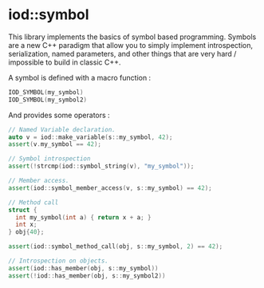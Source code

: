 
iod::symbol
=================================

This library implements the basics of symbol based
programming. Symbols are a new C++ paradigm that allow you to simply
implement introspection, serialization, named parameters, and other
things that are very hard / impossible to build in classic C++.

A symbol is defined with a macro function :

```c++
IOD_SYMBOL(my_symbol)
IOD_SYMBOL(my_symbol2)
``` 

And provides some operators :

```c++
// Named Variable declaration.
auto v = iod::make_variable(s::my_symbol, 42);
assert(v.my_symbol == 42);

// Symbol introspection
assert(!strcmp(iod::symbol_string(v), "my_symbol"));

// Member access.
assert(iod::symbol_member_access(v, s::my_symbol) == 42);  

// Method call
struct {
  int my_symbol(int a) { return x + a; }
  int x;
} obj{40};

assert(iod::symbol_method_call(obj, s::my_symbol, 2) == 42);

// Introspection on objects.
assert(iod::has_member(obj, s::my_symbol))
assert(!iod::has_member(obj, s::my_symbol2))
```

